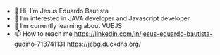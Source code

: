 - 👋 Hi, I’m Jesus Eduardo Bautista
- 👀 I’m interested in JAVA developer and Javascript developer
- 🌱 I’m currently learning about VUEJS
- 📫 How to reach me 
https://linkedin.com/in/jesús-eduardo-bautista-gudiño-713741131
https://jebg.duckdns.org/


